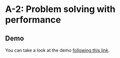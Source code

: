 # A-2: Problem solving with performance

## Demo

You can take a look at the demo [following this link](https://liamdoan.github.io/unv-2/).
